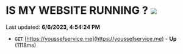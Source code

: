 # IS MY WEBSITE RUNNING ? [![](https://img.shields.io/static/v1?label=Sponsor&message=%E2%9D%A4&logo=GitHub&color=%23fe8e86)](https://github.com/sponsors/<username>)

Last updated: **6/6/2023, 4:54:24 PM**

- `GET` [https://youssefservice.me](https://youssefservice.me) - **Up** (1118ms)
